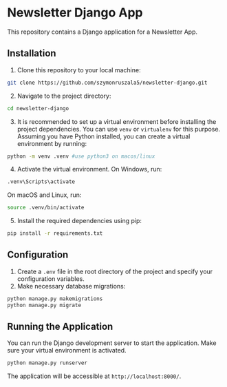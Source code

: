 # Newsletter Django App

This repository contains a Django application for a Newsletter App.

## Installation
1. Clone this repository to your local machine:
```bash
git clone https://github.com/szymonruszala5/newsletter-django.git
```
2. Navigate to the project directory:
```bash
cd newsletter-django
```
3. It is recommended to set up a virtual environment before installing the project dependencies. You can use `venv` or `virtualenv` for this purpose. Assuming you have Python installed, you can create a virtual environment by running:
```bash
python -m venv .venv #use python3 on macos/linux
```
4. Activate the virtual environment. On Windows, run:
```bash
.venv\Scripts\activate
```
On macOS and Linux, run:
```bash
source .venv/bin/activate
```
5. Install the required dependencies using pip:
```bash
pip install -r requirements.txt
```
## Configuration
1. Create a `.env` file in the root directory of the project and specify your configuration variables.
2. Make necessary database migrations:
```bash
python manage.py makemigrations
python manage.py migrate
```
## Running the Application
You can run the Django development server to start the application. Make sure your virtual environment is activated.
```bash
python manage.py runserver
```
The application will be accessible at `http://localhost:8000/`.
